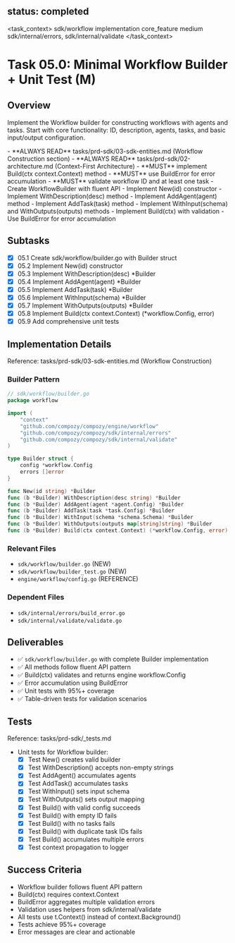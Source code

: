 ## status: completed

<task_context>
<domain>sdk/workflow</domain>
<type>implementation</type>
<scope>core_feature</scope>
<complexity>medium</complexity>
<dependencies>sdk/internal/errors, sdk/internal/validate</dependencies>
</task_context>

# Task 05.0: Minimal Workflow Builder + Unit Test (M)

## Overview

Implement the Workflow builder for constructing workflows with agents and tasks. Start with core functionality: ID, description, agents, tasks, and basic input/output configuration.

<critical>
- **ALWAYS READ** tasks/prd-sdk/03-sdk-entities.md (Workflow Construction section)
- **ALWAYS READ** tasks/prd-sdk/02-architecture.md (Context-First Architecture)
- **MUST** implement Build(ctx context.Context) method
- **MUST** use BuildError for error accumulation
- **MUST** validate workflow ID and at least one task
</critical>

<requirements>
- Create WorkflowBuilder with fluent API
- Implement New(id) constructor
- Implement WithDescription(desc) method
- Implement AddAgent(agent) method
- Implement AddTask(task) method
- Implement WithInput(schema) and WithOutputs(outputs) methods
- Implement Build(ctx) with validation
- Use BuildError for error accumulation
</requirements>

## Subtasks

- [x] 05.1 Create sdk/workflow/builder.go with Builder struct
- [x] 05.2 Implement New(id) constructor
- [x] 05.3 Implement WithDescription(desc) *Builder
- [x] 05.4 Implement AddAgent(agent) *Builder
- [x] 05.5 Implement AddTask(task) *Builder
- [x] 05.6 Implement WithInput(schema) *Builder
- [x] 05.7 Implement WithOutputs(outputs) *Builder
- [x] 05.8 Implement Build(ctx context.Context) (*workflow.Config, error)
- [x] 05.9 Add comprehensive unit tests

## Implementation Details

Reference: tasks/prd-sdk/03-sdk-entities.md (Workflow Construction)

### Builder Pattern

```go
// sdk/workflow/builder.go
package workflow

import (
    "context"
    "github.com/compozy/compozy/engine/workflow"
    "github.com/compozy/compozy/sdk/internal/errors"
    "github.com/compozy/compozy/sdk/internal/validate"
)

type Builder struct {
    config *workflow.Config
    errors []error
}

func New(id string) *Builder
func (b *Builder) WithDescription(desc string) *Builder
func (b *Builder) AddAgent(agent *agent.Config) *Builder
func (b *Builder) AddTask(task *task.Config) *Builder
func (b *Builder) WithInput(schema *schema.Schema) *Builder
func (b *Builder) WithOutputs(outputs map[string]string) *Builder
func (b *Builder) Build(ctx context.Context) (*workflow.Config, error)
```

### Relevant Files

- `sdk/workflow/builder.go` (NEW)
- `sdk/workflow/builder_test.go` (NEW)
- `engine/workflow/config.go` (REFERENCE)

### Dependent Files

- `sdk/internal/errors/build_error.go`
- `sdk/internal/validate/validate.go`

## Deliverables

- ✅ `sdk/workflow/builder.go` with complete Builder implementation
- ✅ All methods follow fluent API pattern
- ✅ Build(ctx) validates and returns engine workflow.Config
- ✅ Error accumulation using BuildError
- ✅ Unit tests with 95%+ coverage
- ✅ Table-driven tests for validation scenarios

## Tests

Reference: tasks/prd-sdk/_tests.md

- Unit tests for Workflow builder:
  - [x] Test New() creates valid builder
  - [x] Test WithDescription() accepts non-empty strings
  - [x] Test AddAgent() accumulates agents
  - [x] Test AddTask() accumulates tasks
  - [x] Test WithInput() sets input schema
  - [x] Test WithOutputs() sets output mapping
  - [x] Test Build() with valid config succeeds
  - [x] Test Build() with empty ID fails
  - [x] Test Build() with no tasks fails
  - [x] Test Build() with duplicate task IDs fails
  - [x] Test Build() accumulates multiple errors
  - [x] Test context propagation to logger

## Success Criteria

- Workflow builder follows fluent API pattern
- Build(ctx) requires context.Context
- BuildError aggregates multiple validation errors
- Validation uses helpers from sdk/internal/validate
- All tests use t.Context() instead of context.Background()
- Tests achieve 95%+ coverage
- Error messages are clear and actionable
